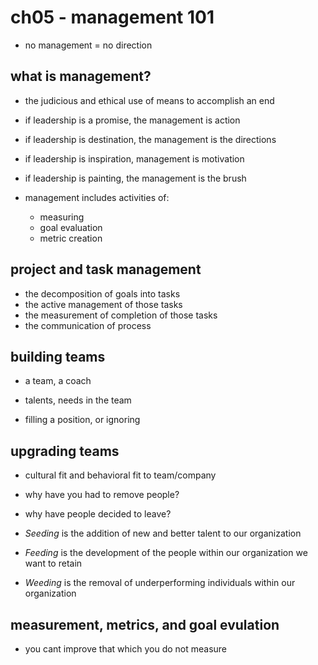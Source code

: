 # ch05 - management 101

- no management = no direction

## what is management?

- the judicious and ethical use of means to accomplish an end

- if leadership is a promise, the management is action
- if leadership is destination, the management is the directions
- if leadership is inspiration, management is motivation
- if leadership is painting, the management is the brush


- management includes activities of:
  - measuring
  - goal evaluation
  - metric creation

## project and task management

- the decomposition of goals into tasks
- the active management of those tasks
- the measurement of completion of those tasks
- the communication of process

## building teams

- a team, a coach

- talents, needs in the team

- filling a position, or ignoring

## upgrading teams

- cultural fit and behavioral fit to team/company

- why have you had to remove people?
- why have people decided to leave?


- *Seeding* is the addition of new and better talent to our organization
- *Feeding* is the development of the people within our organization we want to retain
- *Weeding* is the removal of underperforming individuals within our organization

## measurement, metrics, and goal evulation

- you cant improve that which you do not measure
